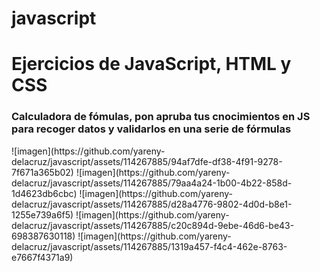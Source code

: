 # javascript

<h1>Ejercicios de JavaScript, HTML y CSS</h1>
<h3>Calculadora de fómulas, pon apruba tus cnocimientos en JS para recoger datos y validarlos en una serie de fórmulas</h3>
![imagen](https://github.com/yareny-delacruz/javascript/assets/114267885/94af7dfe-df38-4f91-9278-7f671a365b02)
![imagen](https://github.com/yareny-delacruz/javascript/assets/114267885/79aa4a24-1b00-4b22-858d-1d4623db6cbc)
![imagen](https://github.com/yareny-delacruz/javascript/assets/114267885/d28a4776-9802-4d0d-b8e1-1255e739a6f5)
![imagen](https://github.com/yareny-delacruz/javascript/assets/114267885/c20c894d-9ebe-46d6-be43-698387630118)
![imagen](https://github.com/yareny-delacruz/javascript/assets/114267885/1319a457-f4c4-462e-8763-e7667f4371a9)




